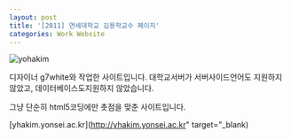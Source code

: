 ```yaml
---
layout: post
title: '[2011] 연세대학교 김용학교수 페이지'
categories: Work Website
---
```

![yohakim](/content/images/2013/Nov/yhakim_0.png)

디자이너 g7white와 작업한 사이트입니다. 대학교서버가 서버사이드언어도 지원하지 않았고, 데이터베이스도지원하지 않았습니다.

그냥 단순히 html5코딩에만 촛점을 맞춘 사이트입니다.

[yhakim.yonsei.ac.kr](http://yhakim.yonsei.ac.kr" target="_blank)

